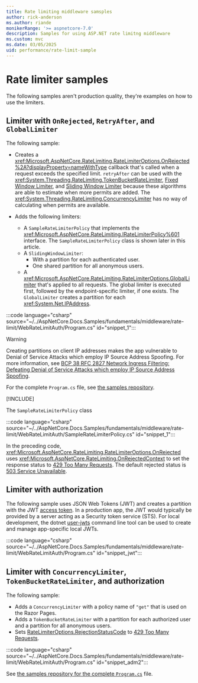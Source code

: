 ```yaml
---
title: Rate limiting middleware samsples
author: rick-anderson
ms.author: riande
monikerRange: '>= aspnetcore-7.0'
description: Samples for using ASP.NET rate limitng middleware
ms.custom: mvc
ms.date: 03/05/2025
uid: performance/rate-limit-sample
---
```


# Rate limiter samples

The following samples aren't production quality, they're examples on how to use the limiters.

## Limiter with `OnRejected`, `RetryAfter`, and `GlobalLimiter`

The following sample:

* Creates a <xref:Microsoft.AspNetCore.RateLimiting.RateLimiterOptions.OnRejected%2A?displayProperty=nameWithType> callback that's called when a request exceeds the specified limit. `retryAfter` can be used with the <xref:System.Threading.RateLimiting.TokenBucketRateLimiter>, [Fixed Window Limiter](xref:Microsoft.AspNetCore.RateLimiting.RateLimiterOptionsExtensions.AddFixedWindowLimiter%2A), and [Sliding Window Limiter](xref:Microsoft.AspNetCore.RateLimiting.RateLimiterOptionsExtensions.AddSlidingWindowLimiter%2A) because these algorithms are able to estimate when more permits are added. The <xref:System.Threading.RateLimiting.ConcurrencyLimiter> has no way of calculating when permits are available.
* Adds the following limiters:

  * A `SampleRateLimiterPolicy` that implements the <xref:Microsoft.AspNetCore.RateLimiting.IRateLimiterPolicy%601> interface. The `SampleRateLimiterPolicy` class is shown later in this article.
  * A `SlidingWindowLimiter`:
    * With a partition for each authenticated user.
    * One shared partition for all anonymous users.
  * A <xref:Microsoft.AspNetCore.RateLimiting.RateLimiterOptions.GlobalLimiter> that's applied to all requests. The global limiter is executed first, followed by the endpoint-specific limiter, if one exists. The `GlobalLimiter` creates a partition for each <xref:System.Net.IPAddress>.

:::code language="csharp" source="~/../AspNetCore.Docs.Samples/fundamentals/middleware/rate-limit/WebRateLimitAuth/Program.cs" id="snippet_1":::

> [!WARNING]
> Creating partitions on client IP addresses makes the app vulnerable to Denial of Service Attacks which employ IP Source Address Spoofing. For more information, see [BCP 38 RFC 2827 Network Ingress Filtering: Defeating Denial of Service Attacks which employ IP Source Address Spoofing](https://www.rfc-editor.org/info/bcp38).

For the complete `Program.cs` file, see [the samples repository](https://github.com/dotnet/AspNetCore.Docs.Samples/blob/main/fundamentals/middleware/rate-limit/WebRateLimitAuth/Program.cs).

[!INCLUDE[](~/includes/aspnetcore-repo-ref-source-links.md)]

The `SampleRateLimiterPolicy` class

:::code language="csharp" source="~/../AspNetCore.Docs.Samples/fundamentals/middleware/rate-limit/WebRateLimitAuth/SampleRateLimiterPolicy.cs" id="snippet_1":::

In the preceding code, <xref:Microsoft.AspNetCore.RateLimiting.RateLimiterOptions.OnRejected> uses <xref:Microsoft.AspNetCore.RateLimiting.OnRejectedContext> to set the response status to [429 Too Many Requests](https://developer.mozilla.org/docs/Web/HTTP/Status/429). The default rejected status is [503 Service Unavailable](https://developer.mozilla.org/docs/Web/HTTP/Status/503).

## Limiter with authorization

The following sample uses JSON Web Tokens (JWT) and creates a partition with the JWT [access token](https://github.com/dotnet/aspnetcore/blob/fd1891536f27e959d14a140ff9307b6a21191de9/src/Security/Authentication/JwtBearer/src/JwtBearerHandler.cs#L152-L158). In a production app, the JWT would typically be provided by a server acting as a Security token service (STS). For local development, the dotnet [user-jwts](xref:security/authentication/jwt) command line tool can be used to create and manage app-specific local JWTs.

:::code language="csharp" source="~/../AspNetCore.Docs.Samples/fundamentals/middleware/rate-limit/WebRateLimitAuth/Program.cs" id="snippet_jwt":::

## Limiter with `ConcurrencyLimiter`, `TokenBucketRateLimiter`, and authorization

The following sample:

* Adds a `ConcurrencyLimiter` with a policy name of `"get"` that is used on the Razor Pages.
* Adds a `TokenBucketRateLimiter` with a partition for each authorized user and a partition for all anonymous users.
* Sets [RateLimiterOptions.RejectionStatusCode](xref:Microsoft.AspNetCore.RateLimiting.RateLimiterOptions.RejectionStatusCode) to [429 Too Many Requests](https://developer.mozilla.org/docs/Web/HTTP/Status/429).

:::code language="csharp" source="~/../AspNetCore.Docs.Samples/fundamentals/middleware/rate-limit/WebRateLimitAuth/Program.cs" id="snippet_adm2":::

See [the samples repository for the complete `Program.cs`](https://github.com/dotnet/AspNetCore.Docs.Samples/blob/main/fundamentals/middleware/rate-limit/WebRateLimitAuth/Program.cs#L145,L281) file.

